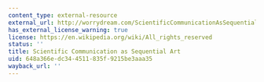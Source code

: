 ```yaml
---
content_type: external-resource
external_url: http://worrydream.com/ScientificCommunicationAsSequentialArt/
has_external_license_warning: true
license: https://en.wikipedia.org/wiki/All_rights_reserved
status: ''
title: Scientific Communication as Sequential Art
uid: 648a366e-dc34-4511-835f-9215be3aaa35
wayback_url: ''
---
```

